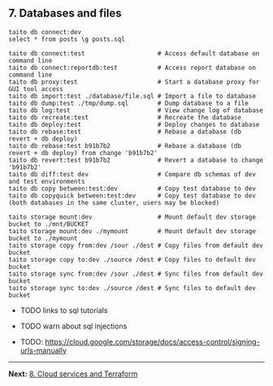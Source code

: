 ## 7. Databases and files

```shell
taito db connect:dev
select * from posts \g posts.sql
```

```shell
taito db connect:test                    # Access default database on command line
taito db connect:reportdb:test           # Access report database on command line
taito db proxy:test                      # Start a database proxy for GUI tool access
taito db import:test ./database/file.sql # Import a file to database
taito db dump:test ./tmp/dump.sql        # Dump database to a file
taito db log:test                        # View change log of database
taito db recreate:test                   # Recreate the database
taito db deploy:test                     # Deploy changes to database
taito db rebase:test                     # Rebase a database (db revert + db deploy)
taito db rebase:test b91b7b2             # Rebase a database (db revert + db deploy) from change 'b91b7b2'
taito db revert:test b91b7b2             # Revert a database to change 'b91b7b2'
taito db diff:test dev                   # Compare db schemas of dev and test environments
taito db copy between:test:dev           # Copy test database to dev
taito db copyquick between:test:dev      # Copy test database to dev (both databases in the same cluster, users may be blocked)
```

```shell
taito storage mount:dev                  # Mount default dev storage bucket to ./mnt/BUCKET
taito storage mount:dev ./mymount        # Mount default dev storage bucket to ./mymount
taito storage copy from:dev /sour ./dest # Copy files from default dev bucket
taito storage copy to:dev ./source /dest # Copy files to default dev bucket
taito storage sync from:dev /sour ./dest # Sync files from default dev bucket
taito storage sync to:dev ./source /dest # Sync files to default dev bucket
```

- TODO links to sql tutorials
- TODO warn about sql injections

- TODO: https://cloud.google.com/storage/docs/access-control/signing-urls-manually

---

**Next:** [8. Cloud services and Terraform](/tutorial/08-cloud-services-and-terraform)
